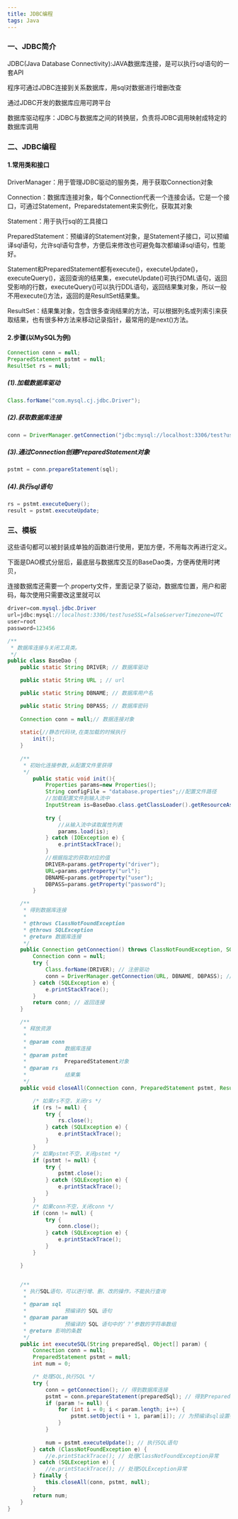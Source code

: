 ```yaml
---
title: JDBC编程
tags: Java
---
```


### 一、JDBC简介

JDBC(Java Database Connectivity):JAVA数据库连接，是可以执行sql语句的一套API

程序可通过JDBC连接到关系数据库，用sql对数据进行增删改查

通过JDBC开发的数据库应用可跨平台

数据库驱动程序：JDBC与数据库之间的转换层，负责将JDBC调用映射成特定的数据库调用

### 二、JDBC编程

#### 1.常用类和接口

DriverManager：用于管理JDBC驱动的服务类，用于获取Connection对象

Connection：数据库连接对象，每个Connection代表一个连接会话。它是一个接口，可通过Statement，Preparedstatement来实例化，获取其对象

Statement：用于执行sql的工具接口

PreparedStatement：预编译的Statement对象，是Statement子接口，可以预编译sql语句，允许sql语句含参，方便后来修改也可避免每次都编译sql语句，性能好。

Statement和PreparedStatement都有execute()，executeUpdate()，executeQuery()，返回查询的结果集，executeUpdate()可执行DML语句，返回受影响的行数，executeQuery()可以执行DDL语句，返回结果集对象，所以一般不用execute()方法，返回的是ResultSet结果集。

ResultSet：结果集对象，包含很多查询结果的方法，可以根据列名或列索引来获取结果，也有很多种方法来移动记录指针，最常用的是next()方法。

#### 2.步骤(以MySQL为例)

```java
Connection conn = null;
PreparedStatement pstmt = null;
ResultSet rs = null;
```

##### (1).加载数据库驱动

```java
Class.forName("com.mysql.cj.jdbc.Driver");
```

##### (2).获取数据库连接

```java
conn = DriverManager.getConnection("jdbc:mysql://localhost:3306/test?useSSL=false&serverTimezone=UTC","root", "password");
```

##### (3).通过Connection创建PreparedStatement对象

```java
pstmt = conn.prepareStatement(sql);
```

##### (4).执行sql语句

```java
rs = pstmt.executeQuery();
result = pstmt.executeUpdate;
```

### 三、模板

这些语句都可以被封装成单独的函数进行使用，更加方便，不用每次再进行定义。

下面是DAO模式分层后，最底层与数据库交互的BaseDao类，方便再使用时拷贝，

连接数据库还需要一个.property文件，里面记录了驱动，数据库位置，用户和密码，每次使用只需要改这里就可以

```java
driver=com.mysql.jdbc.Driver
url=jdbc:mysql://localhost:3306/test?useSSL=false&serverTimezone=UTC
user=root
password=123456
```

```java
/**
 * 数据库连接与关闭工具类。
 */
public class BaseDao {
	public static String DRIVER; // 数据库驱动

	public static String URL ; // url

	public static String DBNAME; // 数据库用户名

	public static String DBPASS; // 数据库密码
	
	Connection conn = null;// 数据连接对象
	
	static{//静态代码块,在类加载的时候执行
		init();
	}
	
	/**
	 * 初始化连接参数,从配置文件里获得
	 */
		public static void init(){
			Properties params=new Properties();
			String configFile = "database.properties";//配置文件路径
			//加载配置文件到输入流中
			InputStream is=BaseDao.class.getClassLoader().getResourceAsStream(configFile);
			
			try {
				//从输入流中读取属性列表
				params.load(is);
			} catch (IOException e) {
				e.printStackTrace();
			}
			//根据指定的获取对应的值
			DRIVER=params.getProperty("driver");
			URL=params.getProperty("url");
			DBNAME=params.getProperty("user");
			DBPASS=params.getProperty("password");
		}   

	/**
	 * 得到数据库连接
	 * 
	 * @throws ClassNotFoundException
	 * @throws SQLException
	 * @return 数据库连接
	 */
	public Connection getConnection() throws ClassNotFoundException, SQLException {
		Connection conn = null;
		try {
			Class.forName(DRIVER); // 注册驱动
			conn = DriverManager.getConnection(URL, DBNAME, DBPASS); // 获得数据库连接
		} catch (SQLException e) {
			e.printStackTrace();
		}
		return conn; // 返回连接
	}

	/**
	 * 释放资源
	 * 
	 * @param conn
	 *            数据库连接
	 * @param pstmt
	 *            PreparedStatement对象
	 * @param rs
	 *            结果集
	 */
	public void closeAll(Connection conn, PreparedStatement pstmt, ResultSet rs) {

		/* 如果rs不空，关闭rs */
		if (rs != null) {
			try {
				rs.close();
			} catch (SQLException e) {
				e.printStackTrace();
			}
		}
		/* 如果pstmt不空，关闭pstmt */
		if (pstmt != null) {
			try {
				pstmt.close();
			} catch (SQLException e) {
				e.printStackTrace();
			}
		}
		/* 如果conn不空，关闭conn */
		if (conn != null) {
			try {
				conn.close();
			} catch (SQLException e) {
				e.printStackTrace();
			}
		}

	}


	/**
	 * 执行SQL语句，可以进行增、删、改的操作，不能执行查询
	 * 
	 * @param sql
	 *            预编译的 SQL 语句
	 * @param param
	 *            预编译的 SQL 语句中的‘？’参数的字符串数组
	 * @return 影响的条数
	 */
	public int executeSQL(String preparedSql, Object[] param) {
		Connection conn = null;
		PreparedStatement pstmt = null;
		int num = 0;

		/* 处理SQL,执行SQL */
		try {
			conn = getConnection(); // 得到数据库连接
			pstmt = conn.prepareStatement(preparedSql); // 得到PreparedStatement对象
			if (param != null) {
				for (int i = 0; i < param.length; i++) {
					pstmt.setObject(i + 1, param[i]); // 为预编译sql设置参数
				}
			}
		
			num = pstmt.executeUpdate(); // 执行SQL语句
		} catch (ClassNotFoundException e) {
			//e.printStackTrace(); // 处理ClassNotFoundException异常
		} catch (SQLException e) {
			//e.printStackTrace(); // 处理SQLException异常
		} finally {
			this.closeAll(conn, pstmt, null);
		}
		return num;
	}
}

```

